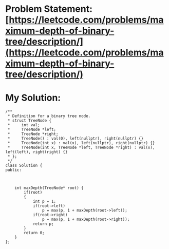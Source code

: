 # Problem Statement: [https://leetcode.com/problems/maximum-depth-of-binary-tree/description/](https://leetcode.com/problems/maximum-depth-of-binary-tree/description/)
# My Solution: 
```
/**
 * Definition for a binary tree node.
 * struct TreeNode {
 *     int val;
 *     TreeNode *left;
 *     TreeNode *right;
 *     TreeNode() : val(0), left(nullptr), right(nullptr) {}
 *     TreeNode(int x) : val(x), left(nullptr), right(nullptr) {}
 *     TreeNode(int x, TreeNode *left, TreeNode *right) : val(x), left(left), right(right) {}
 * };
 */
class Solution {
public:



    int maxDepth(TreeNode* root) {
        if(root)
        {
            int p = 1;
            if(root->left)
                p = max(p, 1 + maxDepth(root->left));
            if(root->right)
                p = max(p, 1 + maxDepth(root->right));
            return p;
        }
        return 0;
    }
};
```
